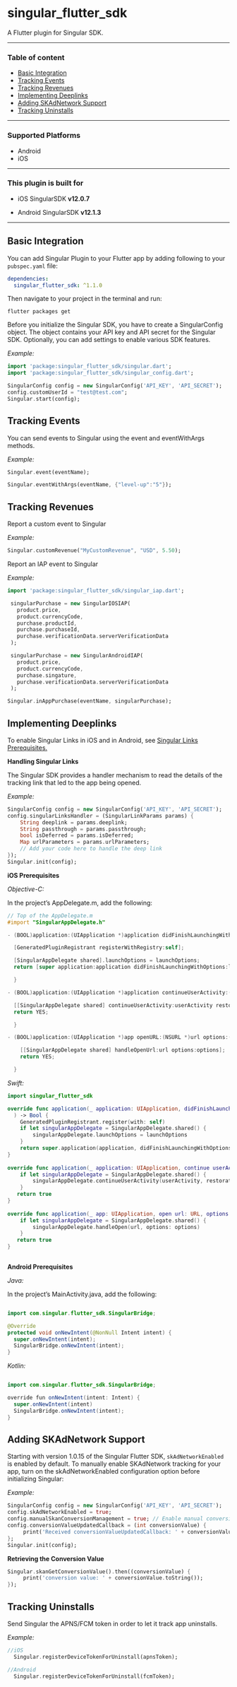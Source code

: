 
# singular_flutter_sdk

A Flutter plugin for Singular SDK.

---

### Table of content

- [Basic Integration](#basic-integration)
- [Tracking Events](#tracking-events)
- [Tracking Revenues](#tracking-revenues)
- [Implementing Deeplinks](#implementing-deeplinks)
- [Adding SKAdNetwork Support](#skadnetwork-support)
- [Tracking Uninstalls](#tracking-uninstalls)

---

### Supported Platforms

- Android
- iOS

---

### This plugin is built for

- iOS SingularSDK **v12.0.7**

- Android SingularSDK **v12.1.3**

---

## <a id="basic-integration"> Basic Integration 

You can add Singular Plugin to your Flutter app by adding following to your `pubspec.yaml` file:

```yaml
dependencies:
  singular_flutter_sdk: ^1.1.0
```

Then navigate to your project in the terminal and run:

```
flutter packages get
```

Before you initialize the Singular SDK, you have to create a SingularConfig object. The object contains your API key and API secret for the Singular SDK. Optionally, you can add settings to enable various SDK features.

*Example:*
```dart
import 'package:singular_flutter_sdk/singular.dart';
import 'package:singular_flutter_sdk/singular_config.dart';

SingularConfig config = new SingularConfig('API_KEY', 'API_SECRET');
config.customUserId = "test@test.com";
Singular.start(config);
```

## <a id="tracking-events"> Tracking Events

You can send events to Singular using the event and eventWithArgs methods.

*Example:*
```dart
Singular.event(eventName);

Singular.eventWithArgs(eventName, {"level-up":"5"});
```

## <a id="tracking-revenues">  Tracking Revenues

Report a custom event to Singular

*Example:*
```dart
Singular.customRevenue("MyCustomRevenue", "USD", 5.50);
```

Report an IAP event to Singular

*Example:*
```dart
import 'package:singular_flutter_sdk/singular_iap.dart';

 singularPurchase = new SingularIOSIAP(
   product.price,
   product.currencyCode,
   purchase.productId,
   purchase.purchaseId,
   purchase.verificationData.serverVerificationData
 );

 singularPurchase = new SingularAndroidIAP(
   product.price,
   product.currencyCode,
   purchase.singature,
   purchase.verificationData.serverVerificationData
 );

Singular.inAppPurchase(eventName, singularPurchase);

```

## <a id="implementing-deeplinks">  Implementing Deeplinks


To enable Singular Links in iOS and in Android, see [Singular Links Prerequisites.](https://support.singular.net/hc/en-us/articles/360031371451-Singular-Links-Prerequisites)


**Handling Singular Links**

The Singular SDK provides a handler mechanism to read the details of the tracking link that led to the app being opened.

*Example:*
```dart
SingularConfig config = new SingularConfig('API_KEY', 'API_SECRET');
config.singularLinksHandler = (SingularLinkParams params) {
    String deeplink = params.deeplink;
    String passthrough = params.passthrough;
    bool isDeferred = params.isDeferred;
    Map urlParameters = params.urlParameters;
    // Add your code here to handle the deep link
});
Singular.init(config);
```
**iOS Prerequisites**

*Objective-C:*
  
In the project’s AppDelegate.m, add the following:

```objectivec
// Top of the AppDelegate.m
#import "SingularAppDelegate.h"

- (BOOL)application:(UIApplication *)application didFinishLaunchingWithOptions:(NSDictionary *)launchOptions {

  [GeneratedPluginRegistrant registerWithRegistry:self];

  [SingularAppDelegate shared].launchOptions = launchOptions;
  return [super application:application didFinishLaunchingWithOptions:launchOptions];

  }

- (BOOL)application:(UIApplication *)application continueUserActivity:(NSUserActivity *)userActivity restorationHandler:(void (^)(NSArray<id<UIUserActivityRestoring>> *restorableObjects))restorationHandler {

  [[SingularAppDelegate shared] continueUserActivity:userActivity restorationHandler:restorationHandler];
  return YES;

  }

- (BOOL)application:(UIApplication *)app openURL:(NSURL *)url options:(NSDictionary<UIApplicationOpenURLOptionsKey,id> *)options {

    [[SingularAppDelegate shared] handleOpenUrl:url options:options];
    return YES;

  }
```
  
*Swift:*
```swift  
import singular_flutter_sdk

override func application(_ application: UIApplication, didFinishLaunchingWithOptions launchOptions: [UIApplication.LaunchOptionsKey: Any]?
  ) -> Bool {
    GeneratedPluginRegistrant.register(with: self)
    if let singularAppDelegate = SingularAppDelegate.shared() {
        singularAppDelegate.launchOptions = launchOptions
    }
    return super.application(application, didFinishLaunchingWithOptions: launchOptions)
}
    
override func application(_ application: UIApplication, continue userActivity: NSUserActivity, restorationHandler: @escaping ([UIUserActivityRestoring]?) -> Void) -> Bool {
    if let singularAppDelegate = SingularAppDelegate.shared() {
        singularAppDelegate.continueUserActivity(userActivity, restorationHandler: nil)
    }
   return true
}
    
override func application(_ app: UIApplication, open url: URL, options: [UIApplication.OpenURLOptionsKey : Any] = [:]) -> Bool {
    if let singularAppDelegate = SingularAppDelegate.shared() {
        singularAppDelegate.handleOpen(url, options: options)
    }
   return true
}
    
```
  
**Android Prerequisites**

*Java:*  
  
In the project’s MainActivity.java, add the following:

```java

import com.singular.flutter_sdk.SingularBridge;

@Override
protected void onNewIntent(@NonNull Intent intent) {
  super.onNewIntent(intent);
  SingularBridge.onNewIntent(intent);
}
```
 
*Kotlin:*
  
```java

import com.singular.flutter_sdk.SingularBridge;

override fun onNewIntent(intent: Intent) {
  super.onNewIntent(intent)
  SingularBridge.onNewIntent(intent);
}
```


## <a id="skadnetwork-support">  Adding SKAdNetwork Support

Starting with version 1.0.15 of the Singular Flutter SDK, `skAdNetworkEnabled` is enabled by default.
To manually enable SKAdNetwork tracking for your app, turn on the skAdNetworkEnabled configuration option before initializing Singular:

*Example:*
```dart
SingularConfig config = new SingularConfig('API_KEY', 'API_SECRET');
config.skAdNetworkEnabled = true;
config.manualSkanConversionManagement = true; // Enable manual conversion value updates
config.conversionValueUpdatedCallback = (int conversionValue) {
     print('Received conversionValueUpdatedCallback: ' + conversionValue.toString());
};
Singular.init(config);
```

**Retrieving the Conversion Value**

```dart
Singular.skanGetConversionValue().then((conversionValue) {
     print('conversion value: ' + conversionValue.toString());
});
```

## <a id="tracking-uninstalls"> Tracking Uninstalls

Send Singular the APNS/FCM token in order to let it track app uninstalls.

*Example:*
```dart
//iOS
  Singular.registerDeviceTokenForUninstall(apnsToken);

//Android
  Singular.registerDeviceTokenForUninstall(fcmToken);
```
